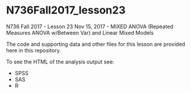 # N736Fall2017_lesson23

N736 Fall 2017 - Lesson 23 Nov 15, 2017 - MIXED ANOVA (Repeated Measures ANOVA w/Between Var) and Linear Mixed Models

The code and supporting data and other files for this lesson are provided here in this repository.

To see the HTML of the analysis output see:

* SPSS
* SAS
* R
